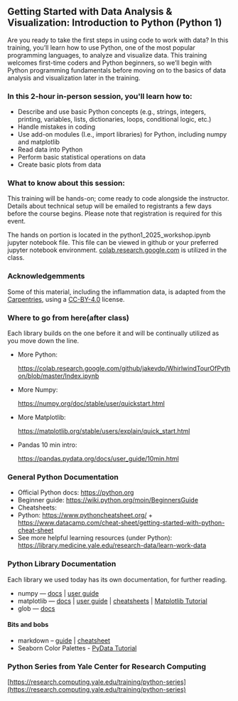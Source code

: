 ## Getting Started with Data Analysis & Visualization: Introduction to Python (Python 1)
Are you ready to take the first steps in using code to work with data? In this training, you’ll learn how to use Python, one of the most popular programming languages, to analyze and visualize data. This training welcomes first-time coders and Python beginners, so we’ll begin with Python programming fundamentals before moving on to the basics of data analysis and visualization later in the training.

### In this 2-hour in-person session, you'll learn how to:

- Describe and use basic Python concepts  (e.g., strings, integers, printing, variables, lists, dictionaries, loops, conditional logic, etc.) 
- Handle mistakes in coding 
- Use add-on modules (I.e., import libraries) for Python, including numpy and matplotlib 
- Read data into Python 
- Perform basic statistical operations on data 
- Create basic plots from data

### What to know about this session:

This training will be hands-on; come ready to code alongside the instructor. Details about technical setup will be emailed to registrants a few days before the course begins. Please note that registration is required for this event.

The hands on portion is located in the python1_2025_workshop.ipynb jupyter notebook file.  This file can be viewed in github or your preferred jupyter notebook environment. [colab.research.google.com](https://colab.research.google.com) is utilized in the class. 

### Acknowledgemments

Some of this material, including the inflammation data, is adapted from the [Carpentries](https://software-carpentry.org/lessons/), using a [CC-BY-4.0](https://creativecommons.org/licenses/by-sa/4.0/) license.

### Where to go from here(after class)

Each library builds on the one before it and will be continually utilized as you move down the line.

- More Python:

    https://colab.research.google.com/github/jakevdp/WhirlwindTourOfPython/blob/master/Index.ipynb

- More Numpy:

    https://numpy.org/doc/stable/user/quickstart.html

- More Matplotlib:

    https://matplotlib.org/stable/users/explain/quick_start.html

- Pandas 10 min intro:

    https://pandas.pydata.org/docs/user_guide/10min.html


### General Python Documentation
- Official Python docs: https://python.org 
- Beginner guide: https://wiki.python.org/moin/BeginnersGuide 
- Cheatsheets:
- Python: https://www.pythoncheatsheet.org/ + https://www.datacamp.com/cheat-sheet/getting-started-with-python-cheat-sheet 
- See more helpful learning resources (under Python): https://library.medicine.yale.edu/research-data/learn-work-data 

### Python Library Documentation

Each library we used today has its own documentation, for further reading. 
- numpy — [docs](https://numpy.org/doc/stable) | [user guide](https://numpy.org/doc/stable/user/index.html#user)
- matplotlib — [docs](https://matplotlib.org/stable/index.html) | [user guide](https://matplotlib.org/stable/users/index.html) | [cheatsheets](https://matplotlib.org/cheatsheets/) | [Matplotlib Tutorial](https://realpython.com/python-matplotlib-guide/)
- glob — [docs](https://docs.python.org/3/library/glob.html#module-globS)

#### Bits and bobs
- markdown – [guide](https://www.markdownguide.org/) | [cheatsheet](https://www.markdownguide.org/cheat-sheet/)
- Seaborn Color Palettes - [PyData Tutorial](https://seaborn.pydata.org/tutorial/color_palettes.html)

### Python Series from Yale Center for Research Computing

[https://research.computing.yale.edu/training/python-series](https://research.computing.yale.edu/training/python-series)
